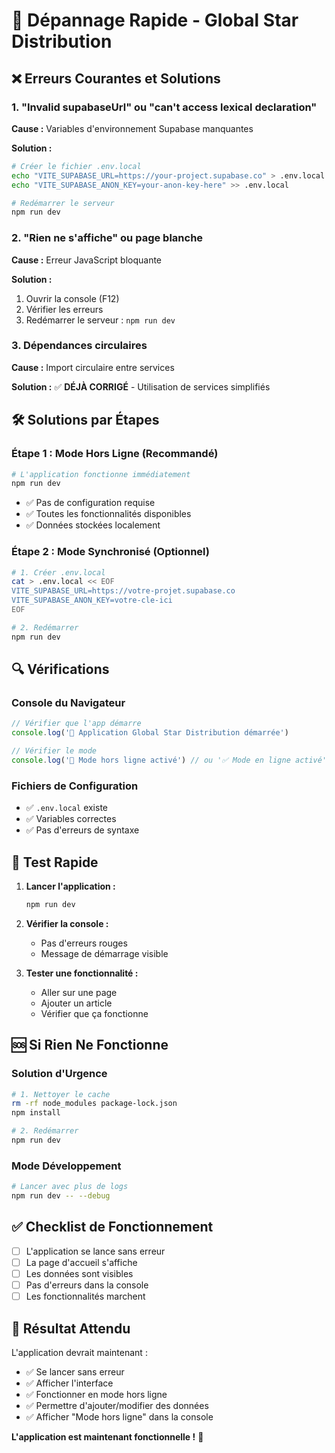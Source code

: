 # 🚨 Dépannage Rapide - Global Star Distribution

## ❌ Erreurs Courantes et Solutions

### 1. "Invalid supabaseUrl" ou "can't access lexical declaration"
**Cause :** Variables d'environnement Supabase manquantes

**Solution :**
```bash
# Créer le fichier .env.local
echo "VITE_SUPABASE_URL=https://your-project.supabase.co" > .env.local
echo "VITE_SUPABASE_ANON_KEY=your-anon-key-here" >> .env.local

# Redémarrer le serveur
npm run dev
```

### 2. "Rien ne s'affiche" ou page blanche
**Cause :** Erreur JavaScript bloquante

**Solution :**
1. Ouvrir la console (F12)
2. Vérifier les erreurs
3. Redémarrer le serveur : `npm run dev`

### 3. Dépendances circulaires
**Cause :** Import circulaire entre services

**Solution :** ✅ **DÉJÀ CORRIGÉ** - Utilisation de services simplifiés

## 🛠️ Solutions par Étapes

### Étape 1 : Mode Hors Ligne (Recommandé)
```bash
# L'application fonctionne immédiatement
npm run dev
```
- ✅ Pas de configuration requise
- ✅ Toutes les fonctionnalités disponibles
- ✅ Données stockées localement

### Étape 2 : Mode Synchronisé (Optionnel)
```bash
# 1. Créer .env.local
cat > .env.local << EOF
VITE_SUPABASE_URL=https://votre-projet.supabase.co
VITE_SUPABASE_ANON_KEY=votre-cle-ici
EOF

# 2. Redémarrer
npm run dev
```

## 🔍 Vérifications

### Console du Navigateur
```javascript
// Vérifier que l'app démarre
console.log('🚀 Application Global Star Distribution démarrée')

// Vérifier le mode
console.log('📱 Mode hors ligne activé') // ou '✅ Mode en ligne activé'
```

### Fichiers de Configuration
- ✅ `.env.local` existe
- ✅ Variables correctes
- ✅ Pas d'erreurs de syntaxe

## 🎯 Test Rapide

1. **Lancer l'application :**
   ```bash
   npm run dev
   ```

2. **Vérifier la console :**
   - Pas d'erreurs rouges
   - Message de démarrage visible

3. **Tester une fonctionnalité :**
   - Aller sur une page
   - Ajouter un article
   - Vérifier que ça fonctionne

## 🆘 Si Rien Ne Fonctionne

### Solution d'Urgence
```bash
# 1. Nettoyer le cache
rm -rf node_modules package-lock.json
npm install

# 2. Redémarrer
npm run dev
```

### Mode Développement
```bash
# Lancer avec plus de logs
npm run dev -- --debug
```

## ✅ Checklist de Fonctionnement

- [ ] L'application se lance sans erreur
- [ ] La page d'accueil s'affiche
- [ ] Les données sont visibles
- [ ] Pas d'erreurs dans la console
- [ ] Les fonctionnalités marchent

## 🎉 Résultat Attendu

L'application devrait maintenant :
- ✅ Se lancer sans erreur
- ✅ Afficher l'interface
- ✅ Fonctionner en mode hors ligne
- ✅ Permettre d'ajouter/modifier des données
- ✅ Afficher "Mode hors ligne" dans la console

**L'application est maintenant fonctionnelle !** 🚀
